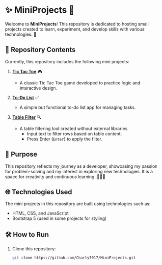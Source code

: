 # ✨ MiniProjects 🚀

Welcome to **MiniProjects**! This repository is dedicated to hosting small projects created to learn, experiment, and develop skills with various technologies. 🌟

## 📂 Repository Contents

Currently, this repository includes the following mini projects:

1. **[Tic Tac Toe](https://github.com/Charly7017/MiniProjects/tree/main/TicTacToe)** 🎮  
   - A classic Tic Tac Toe game developed to practice logic and interactive design.

2. **[To-Do List](https://github.com/Charly7017/MiniProjects/tree/main/TodoList)** ✅  
   - A simple but functional to-do list app for managing tasks.

3. **[Table Filter](https://github.com/Charly7017/MiniProjects/tree/main/Filter%20in%20table)** 🔍  
   - A table filtering tool created without external libraries.  
     - Input text to filter rows based on table content.
     - Press Enter (`Enter`) to apply the filter.

## 📜 Purpose

This repository reflects my journey as a developer, showcasing my passion for problem-solving and my interest in exploring new technologies. It is a space for creativity and continuous learning. 🧑‍💻✨

## 🌐 Technologies Used

The mini projects in this repository are built using technologies such as:

- HTML, CSS, and JavaScript
- Bootstrap 5 (used in some projects for styling)

## 🛠️ How to Run

1. Clone this repository:
   ```bash
   git clone https://github.com/Charly7017/MiniProjects.git
